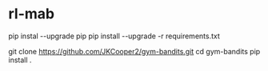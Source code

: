 # rl-mab

pip instal --upgrade pip
pip install --upgrade -r requirements.txt

git clone https://github.com/JKCooper2/gym-bandits.git
cd gym-bandits
pip install .